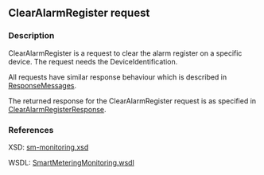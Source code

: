 ## ClearAlarmRegister request

### Description
ClearAlarmRegister is a request to clear the alarm register on a specific device. The request needs the DeviceIdentification.

All requests have similar response behaviour which is described in [ResponseMessages](./ResponseMessages.md).

The returned response for the ClearAlarmRegister request is as specified in [ClearAlarmRegisterResponse](ClearAlarmRegisterResponse.md).


### References

XSD: [sm-monitoring.xsd](https://github.com/OSGP/open-smart-grid-platform/blob/development/osgp/shared/osgp-ws-smartmetering/src/main/resources/schemas/sm-monitoring.xsd)

WSDL: [SmartMeteringMonitoring.wsdl](https://github.com/OSGP/open-smart-grid-platform/blob/development/osgp/shared/osgp-ws-smartmetering/src/main/resources/SmartMeteringMonitoring.wsdl)
